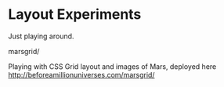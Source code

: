 # Layout Experiments

Just playing around.

marsgrid/

Playing with CSS Grid layout and images of Mars, deployed here http://beforeamillionuniverses.com/marsgrid/
